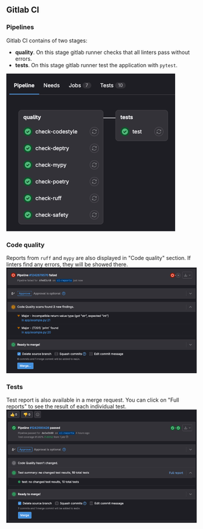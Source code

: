 ## Gitlab CI

### Pipelines

Gitlab CI contains of two stages: 
- **quality**. On this stage gitlab runner checks that all linters pass without errors.
- **tests**. On this stage gitlab runner test the application with `pytest`.

![gitlab-ci-pipeline.png](gitlab-ci-pipeline.png)

### Code quality
Reports from `ruff` and `mypy` are also displayed in "Code quality" section.
If linters find any errors, they will be showed there.
![gitlab-ci-code-quality.png](gitlab-ci-code-quality.png)

### Tests
Test report is also available in a merge request. You can click on "Full reports" to 
see the result of each individual test.
![gitlab-ci-passed-tests.png](gitlab-ci-passed-tests.png)

